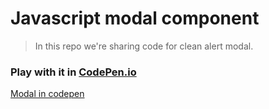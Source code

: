 # Javascript modal component

> In this repo we're sharing code for clean alert modal.

### Play with it in [CodePen.io](http://codepen.io)


[Modal in codepen](https://codepen.io/HamzaTech/pen/jOmaEaz)